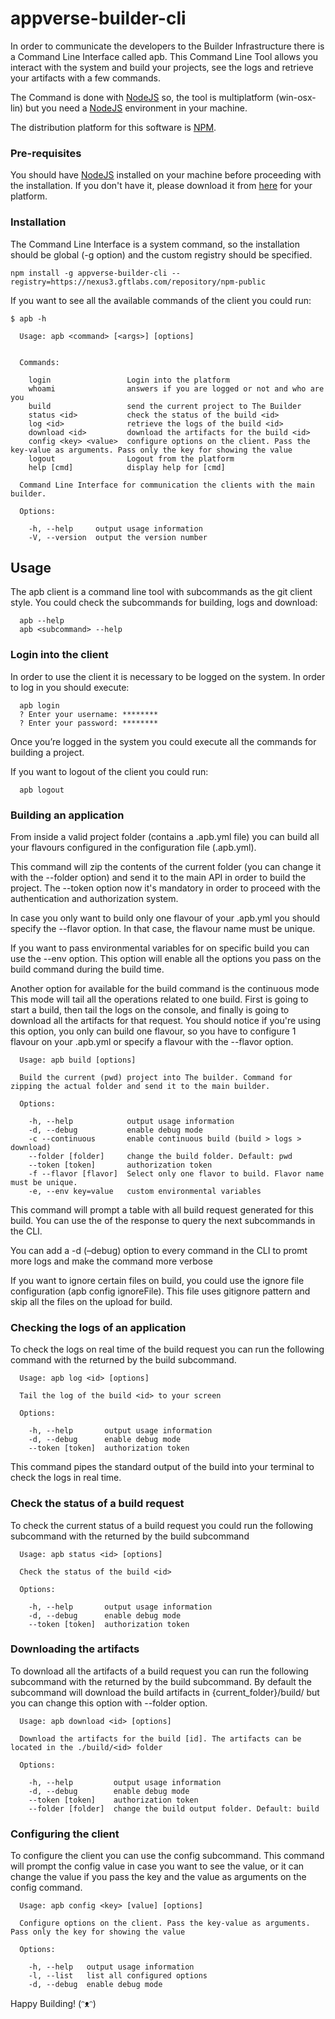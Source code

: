 # appverse-builder-cli

In order to communicate the developers to the Builder Infrastructure there is a Command Line Interface called apb. This Command Line Tool allows you interact with the system and build your projects, see the logs and retrieve your artifacts with a few commands.

The Command is done with [NodeJS](https://nodejs.org/en/) so, the tool is multiplatform (win-osx-lin) but you need a [NodeJS](https://nodejs.org/en/) environment in your machine.

The distribution platform for this software is [NPM](https://www.npmjs.com/).

### Pre-requisites

You should have [NodeJS](https://nodejs.org/en/) installed on your machine before proceeding with the installation. If you don't have it, please download it from [here](https://nodejs.org/en/download/) for your platform.

### Installation

The Command Line Interface is a system command, so the installation should be global (-g option) and the custom registry should be specified.

```
npm install -g appverse-builder-cli --registry=https://nexus3.gftlabs.com/repository/npm-public
```

If you want to see all the available commands of the client you could run:

```
$ apb -h

  Usage: apb <command> [<args>] [options]


  Commands:

    login                 Login into the platform
    whoami                answers if you are logged or not and who are you
    build                 send the current project to The Builder
    status <id>           check the status of the build <id>
    log <id>              retrieve the logs of the build <id>
    download <id>         download the artifacts for the build <id>
    config <key> <value>  configure options on the client. Pass the key-value as arguments. Pass only the key for showing the value
    logout                Logout from the platform
    help [cmd]            display help for [cmd]

  Command Line Interface for communication the clients with the main builder.

  Options:

    -h, --help     output usage information
    -V, --version  output the version number
```

## Usage

The apb client is a command line tool with subcommands as the git client style. You could check the subcommands for building, logs and download:

```
  apb --help
  apb <subcommand> --help
```

### Login into the client

In order to use the client it is necessary to be logged on the system. In order to log in you should execute:

```
  apb login
  ? Enter your username: ********
  ? Enter your password: ********
```

Once you’re logged in the system you could execute all the commands for building a project.

If you want to logout of the client you could run:

```
  apb logout
```

### Building an application

From inside a valid project folder (contains a .apb.yml file) you can build all your flavours configured in the configuration file (.apb.yml).

This command will zip the contents of the current folder (you can change it with the --folder option) and send it to the main API in order to build the project. The --token option now it's mandatory in order to proceed with the authentication and authorization system.

In case you only want to build only one flavour of your .apb.yml you should specify the --flavor option. In that case, the flavour name must be unique.

If you want to pass environmental variables for on specific build you can use the --env option. This option will enable all the options you pass on the build command during the build time.

Another option for available for the build command is the continuous mode This mode will tail all the operations related to one build. First is going to start a build, then tail the logs on the console, and finally is going to download all the artifacts for that request. You should notice if you're using this option, you only can build one flavour, so you have to configure 1 flavour on your .apb.yml or specify a flavour with the --flavor option.

```
  Usage: apb build [options]

  Build the current (pwd) project into The builder. Command for zipping the actual folder and send it to the main builder.

  Options:

    -h, --help            output usage information
    -d, --debug           enable debug mode
    -c --continuous       enable continuous build (build > logs > download)
    --folder [folder]     change the build folder. Default: pwd
    --token [token]       authorization token
    -f --flavor [flavor]  Select only one flavor to build. Flavor name must be unique.
    -e, --env key=value   custom environmental variables
```

This command will prompt a table with all build request generated for this build. You can use the <id> of the response to query the next subcommands in the CLI.

You can add a -d (–debug) option to every command in the CLI to promt more logs and make the command more verbose

If you want to ignore certain files on build, you could use the ignore file configuration (apb config ignoreFile). This file uses gitignore pattern and skip all the files on the upload for build.

### Checking the logs of an application

To check the logs on real time of the build request you can run the following command with the <id> returned by the build subcommand.

```
  Usage: apb log <id> [options]

  Tail the log of the build <id> to your screen

  Options:

    -h, --help       output usage information
    -d, --debug      enable debug mode
    --token [token]  authorization token
```

This command pipes the standard output of the build into your terminal to check the logs in real time.

### Check the status of a build request

To check the current status of a build request you could run the following subcommand with the <id> returned by the build subcommand

```
  Usage: apb status <id> [options]

  Check the status of the build <id>

  Options:

    -h, --help       output usage information
    -d, --debug      enable debug mode
    --token [token]  authorization token
```

### Downloading the artifacts

To download all the artifacts of a build request you can run the following subcommand with the <id> returned by the build subcommand. By default the subcommand will download the build artifacts in {current_folder}/build/ <id> but you can change this option with --folder option.

```
  Usage: apb download <id> [options]

  Download the artifacts for the build [id]. The artifacts can be located in the ./build/<id> folder

  Options:

    -h, --help         output usage information
    -d, --debug        enable debug mode
    --token [token]    authorization token
    --folder [folder]  change the build output folder. Default: build
```

### Configuring the client

To configure the client you can use the config subcommand. This command will prompt the config value in case you want to see the value, or it can change the value if you pass the key and the value as arguments on the config command.

```
  Usage: apb config <key> [value] [options]

  Configure options on the client. Pass the key-value as arguments. Pass only the key for showing the value

  Options:

    -h, --help   output usage information
    -l, --list   list all configured options
    -d, --debug  enable debug mode
```

Happy Building! (ᵔᴥᵔ)
